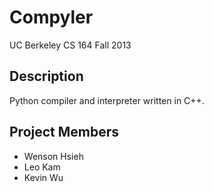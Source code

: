 Compyler
========
UC Berkeley CS 164 Fall 2013

Description
-----------
Python compiler and interpreter written in C++.

Project Members
---------------
* Wenson Hsieh
* Leo Kam
* Kevin Wu

